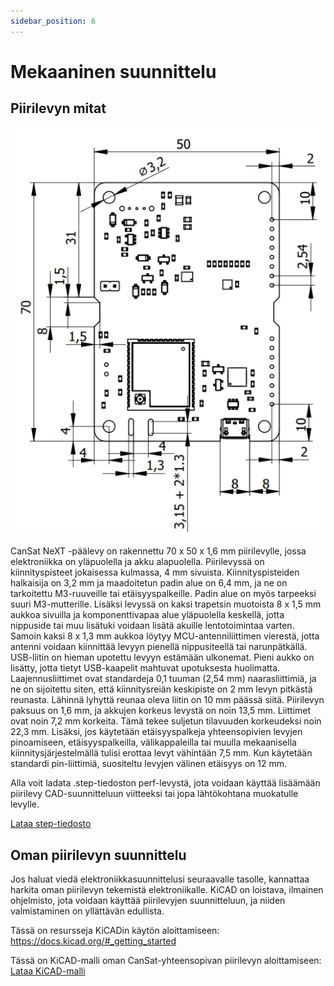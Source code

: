 ```yaml
---
sidebar_position: 6
---
```


# Mekaaninen suunnittelu

## Piirilevyn mitat

![CanSat NeXT -levyn mitat](./img/PCB_dimensions.png)

CanSat NeXT -päälevy on rakennettu 70 x 50 x 1,6 mm piirilevylle, jossa elektroniikka on yläpuolella ja akku alapuolella. Piirilevyssä on kiinnityspisteet jokaisessa kulmassa, 4 mm sivuista. Kiinnityspisteiden halkaisija on 3,2 mm ja maadoitetun padin alue on 6,4 mm, ja ne on tarkoitettu M3-ruuveille tai etäisyyspalkeille. Padin alue on myös tarpeeksi suuri M3-mutterille. Lisäksi levyssä on kaksi trapetsin muotoista 8 x 1,5 mm aukkoa sivuilla ja komponenttivapaa alue yläpuolella keskellä, jotta nippuside tai muu lisätuki voidaan lisätä akuille lentotoimintaa varten. Samoin kaksi 8 x 1,3 mm aukkoa löytyy MCU-antenniliittimen vierestä, jotta antenni voidaan kiinnittää levyyn pienellä nippusiteellä tai narunpätkällä. USB-liitin on hieman upotettu levyyn estämään ulkonemat. Pieni aukko on lisätty, jotta tietyt USB-kaapelit mahtuvat upotuksesta huolimatta. Laajennusliittimet ovat standardeja 0,1 tuuman (2,54 mm) naarasliittimiä, ja ne on sijoitettu siten, että kiinnitysreiän keskipiste on 2 mm levyn pitkästä reunasta. Lähinnä lyhyttä reunaa oleva liitin on 10 mm päässä siitä. Piirilevyn paksuus on 1,6 mm, ja akkujen korkeus levystä on noin 13,5 mm. Liittimet ovat noin 7,2 mm korkeita. Tämä tekee suljetun tilavuuden korkeudeksi noin 22,3 mm. Lisäksi, jos käytetään etäisyyspalkeja yhteensopivien levyjen pinoamiseen, etäisyyspalkeilla, välikappaleilla tai muulla mekaanisella kiinnitysjärjestelmällä tulisi erottaa levyt vähintään 7,5 mm. Kun käytetään standardi pin-liittimiä, suositeltu levyjen välinen etäisyys on 12 mm.

Alla voit ladata .step-tiedoston perf-levystä, jota voidaan käyttää lisäämään piirilevy CAD-suunnitteluun viitteeksi tai jopa lähtökohtana muokatulle levylle.

[Lataa step-tiedosto](./../../static/assets/3d-files/cansat.step)


## Oman piirilevyn suunnittelu

Jos haluat viedä elektroniikkasuunnittelusi seuraavalle tasolle, kannattaa harkita oman piirilevyn tekemistä elektroniikalle. KiCAD on loistava, ilmainen ohjelmisto, jota voidaan käyttää piirilevyjen suunnitteluun, ja niiden valmistaminen on yllättävän edullista.

Tässä on resursseja KiCADin käytön aloittamiseen: https://docs.kicad.org/#_getting_started

Tässä on KiCAD-malli oman CanSat-yhteensopivan piirilevyn aloittamiseen: [Lataa KiCAD-malli](./../../static/assets/kicad/Breakout-template.zip)